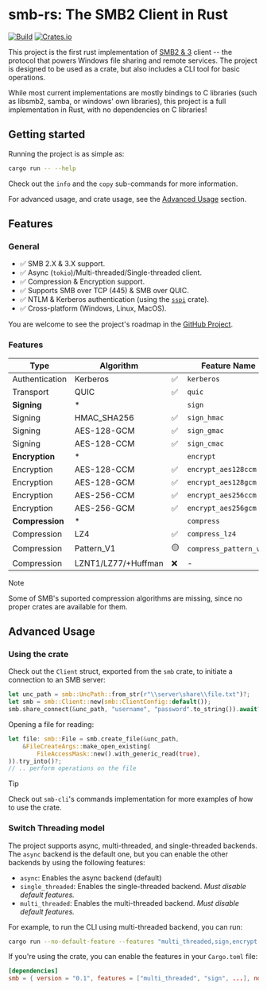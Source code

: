 # smb-rs: The SMB2 Client in Rust

[![Build](https://github.com/AvivNaaman/smb-rs/actions/workflows/build.yml/badge.svg)](https://github.com/AvivNaaman/smb-rs/actions/workflows/build.yml)
[![Crates.io](https://img.shields.io/crates/v/smb)](https://crates.io/crates/smb)

This project is the first rust implementation of [SMB2 & 3](https://learn.microsoft.com/en-us/openspecs/windows_protocols/ms-smb2/5606ad47-5ee0-437a-817e-70c366052962) client -- the protocol that powers Windows file sharing and remote services. The project is designed to be used as a crate, but also includes a CLI tool for basic operations.

While most current implementations are mostly bindings to C libraries (such as libsmb2, samba, or windows' own libraries), this project is a full implementation in Rust, with no dependencies on C libraries!

## Getting started
Running the project is as simple as:
```sh
cargo run -- --help
```
Check out the `info` and the `copy` sub-commands for more information.

For advanced usage, and crate usage, see the [Advanced Usage](#advanced-usage) section.
## Features
### General
- ✅ SMB 2.X & 3.X support.
- ✅ Async (`tokio`)/Multi-threaded/Single-threaded client.
- ✅ Compression & Encryption support.
- ✅ Supports SMB over TCP (445) & SMB over QUIC.
- ✅ NTLM & Kerberos authentication (using the [`sspi`](https://crates.io/crates/sspi) crate).
- ✅ Cross-platform (Windows, Linux, MacOS).

You are welcome to see the project's roadmap in the [GitHub Project](https://github.com/users/AvivNaaman/projects/2).

### Features
| Type            | Algorithm           |     | Feature Name           |
| --------------- | ------------------- | --- | ---------------------- |
| Authentication  | Kerberos            | ✅   | `kerberos`             |
| Transport       | QUIC                | ✅   | `quic`                 |
| **Signing**     | *                   |     | `sign`                 |
| Signing         | HMAC_SHA256         | ✅   | `sign_hmac`            |
| Signing         | AES-128-GCM         | ✅   | `sign_gmac`            |
| Signing         | AES-128-CCM         | ✅   | `sign_cmac`            |
| **Encryption**  | *                   |     | `encrypt`              |
| Encryption      | AES-128-CCM         | ✅   | `encrypt_aes128ccm`    |
| Encryption      | AES-128-GCM         | ✅   | `encrypt_aes128gcm`    |
| Encryption      | AES-256-CCM         | ✅   | `encrypt_aes256ccm`    |
| Encryption      | AES-256-GCM         | ✅   | `encrypt_aes256gcm`    |
| **Compression** | *                   |     | `compress`             |
| Compression     | LZ4                 | ✅   | `compress_lz4`         |
| Compression     | Pattern_V1          | 🟡   | `compress_pattern_v1`* |
| Compression     | LZNT1/LZ77/+Huffman | ❌   | -                      |

> [!NOTE] 
> Some of SMB's suported compression algorithms are missing, since no proper crates are available for them.

## Advanced Usage
### Using the crate
Check out the `Client` struct, exported from the `smb` crate, to initiate a connection to an SMB server:
```rust
let unc_path = smb::UncPath::from_str(r"\\server\share\\file.txt")?;
let smb = smb::Client::new(smb::ClientConfig::default());
smb.share_connect(&unc_path, "username", "password".to_string()).await?;
```

Opening a file for reading:
```rust
let file: smb::File = smb.create_file(&unc_path, 
    &FileCreateArgs::make_open_existing(
        FileAccessMask::new().with_generic_read(true),
)).try_into()?;
// .. perform operations on the file
```

>[!tip]
> Check out `smb-cli`'s commands implementation for more examples of how to use the crate.

### Switch Threading model
The project supports async, multi-threaded, and single-threaded backends. The `async` backend is the default one, but you can enable the other backends by using the following features:
- `async`: Enables the async backend (default)
- `single_threaded`: Enables the single-threaded backend. *Must disable default features.*
- `multi_threaded`: Enables the multi-threaded backend. *Must disable default features.*

For example, to run the CLI using multi-threaded backend, you can run:
```sh
cargo run --no-default-feature --features "multi_threaded,sign,encrypt,compress" -- --help
```
If you're using the crate, you can enable the features in your `Cargo.toml` file:
```toml
[dependencies]
smb = { version = "0.1", features = ["multi_threaded", "sign", ...], no-default-features = true }
```